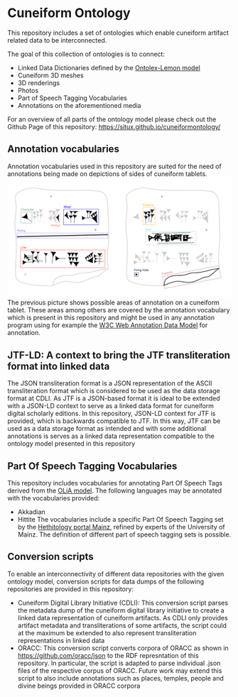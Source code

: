 # Cuneiform Ontology
              
This repository includes a set of ontologies which enable cuneiform artifact related data to be interconnected.
                                                    
The goal of this collection of ontologies is to connect:
* Linked Data Dictionaries defined by the [Ontolex-Lemon model](https://www.w3.org/2019/09/lexicog/)
* Cuneiform 3D meshes
* 3D renderings 
* Photos
* Part of Speech Tagging Vocabularies 
* Annotations on the aforementioned media
    
For an overview of all parts of the ontology model please check out the Github Page of this repository: https://situx.github.io/cuneiformontology/
 
## Annotation vocabularies
Annotation vocabularies used in this repository are suited for the need of annotations being made on depictions of sides of cuneiform tablets.
![Possible areas of annotation on a cuneiform tablet](images/annotation_areas.png)
The previous picture shows possible areas of annotation on a cuneiform tablet. These areas among others are covered by the annotation vocabulary which is present in this repository and might be used in any annotation program using for example the [W3C Web Annotation Data Model](https://www.w3.org/TR/annotation-model/) for annotation.

## JTF-LD: A context to bring the JTF transliteration format into linked data
The JSON transliteration format is a JSON representation of the ASCII transliteration format which is considered to be used as the data storage format at CDLI.
As JTF is a JSON-based format it is ideal to be extended with a JSON-LD context to serve as a linked data format for cuneiform digital scholarly editions.
In this repository, JSON-LD context for JTF is provided, which is backwards compatible to JTF. 
In this way, JTF can be used as a data storage format as intended and with some additional annotations is serves as a linked data representation compatible to the ontology model presented in this repository

## Part Of Speech Tagging Vocabularies
This repository includes vocabularies for annotating Part Of Speech Tags derived from the [OLiA model](https://github.com/acoli-repo/olia).
The following languages may be annotated with the vocabularies provided:
* Akkadian
* Hittite
The vocabularies include a specific Part Of Speech Tagging set by the [Hethitology portal Mainz](https://www.hethport.uni-wuerzburg.de/HPM/index.php), refined by experts of the University of Mainz.
The definition of different part of speech tagging sets is possible.

## Conversion scripts
To enable an interconnectivity of different data repositories with the given ontology model, conversion scripts for data dumps of the following repositories are provided in this repository:
* Cuneiform Digital Library Initiative (CDLI): This conversion script parses the metadata dump of the cuneiform digital library initiative to create a linked data representation of cuneiform artifacts. As CDLI only provides artifact metadata and transliterations of some artifacts, the script could at the maximum be extended to also represent transliteration representations in linked data
* ORACC: This conversion script converts corpora of ORACC as shown in https://github.com/oracc/json to the RDF represntation of this repository. In particular, the script is adapted to parse individual .json files of the respective corpus of ORACC. Future work may extend this script to also include annotations such as places, temples, people and divine beings provided in ORACC corpora
